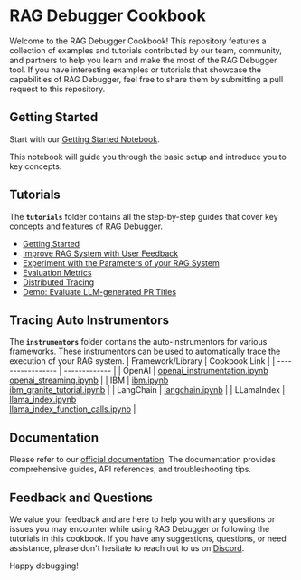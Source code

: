 # RAG Debugger Cookbook

Welcome to the RAG Debugger Cookbook! This repository features a collection of examples and tutorials contributed by our team, community, and partners to help you learn and make the most of the RAG Debugger tool. If you have interesting examples or tutorials that showcase the capabilities of RAG Debugger, feel free to share them by submitting a pull request to this repository.

## Getting Started

Start with our [Getting Started Notebook](https://github.com/lastmile-ai/eval-cookbook/blob/main/tutorials/getting_started.ipynb).

This notebook will guide you through the basic setup and introduce you to key concepts.

## Tutorials

The **`tutorials`** folder contains all the step-by-step guides that cover key concepts and features of RAG Debugger.

- [Getting Started](https://github.com/lastmile-ai/eval-cookbook/blob/main/tutorials/getting_started.ipynb)
- [Improve RAG System with User Feedback](https://github.com/lastmile-ai/eval-cookbook/blob/main/tutorials/user_feedback.ipynb)
- [Experiment with the Parameters of your RAG System](https://github.com/lastmile-ai/eval-cookbook/blob/main/tutorials/parameter_experimentation.ipynb)
- [Evaluation Metrics](https://github.com/lastmile-ai/eval-cookbook/blob/main/tutorials/evaluation_metrics.ipynb)
- [Distributed Tracing](https://github.com/lastmile-ai/eval-cookbook/blob/main/tutorials/distributed_tracing.ipynb)
- [Demo: Evaluate LLM-generated PR Titles](https://github.com/lastmile-ai/eval-cookbook/blob/main/tutorials/evaluate_llm_generated_pr_titles.ipynb)

## Tracing Auto Instrumentors

The **`instrumentors`** folder contains the auto-instrumentors for various frameworks. These instrumentors can be used to automatically trace the execution of your RAG system.
| Framework/Library | Cookbook Link |
| ----------------- | ------------- |
| OpenAI | [openai_instrumentation.ipynb](https://github.com/lastmile-ai/eval-cookbook/blob/main/auto-instrumentors/openai_instrumentation.ipynb) <br /> [openai_streaming.ipynb](https://github.com/lastmile-ai/eval-cookbook/blob/main/auto-instrumentors/openai_streaming.ipynb) |
| IBM | [ibm.ipynb](https://github.com/lastmile-ai/eval-cookbook/blob/main/auto-instrumentors/ibm.ipynb) <br />[ibm_granite_tutorial.ipynb](https://github.com/lastmile-ai/eval-cookbook/blob/main/auto-instrumentors/ibm_granite_tutorial.ipynb) |
| LangChain | [langchain.ipynb](https://github.com/lastmile-ai/eval-cookbook/blob/main/auto-instrumentors/langchain.ipynb) |
| LLamaIndex | [llama_index.ipynb](https://github.com/lastmile-ai/eval-cookbook/blob/main/auto-instrumentors/llama_index.ipynb) <br />[llama_index_function_calls.ipynb](https://github.com/lastmile-ai/eval-cookbook/blob/main/auto-instrumentors/llama_index_function_calls.ipynb) |

## Documentation

Please refer to our [official documentation](https://rag.lastmileai.dev/docs/basics). The documentation provides comprehensive guides, API references, and troubleshooting tips.

## Feedback and Questions

We value your feedback and are here to help you with any questions or issues you may encounter while using RAG Debugger or following the tutorials in this cookbook. If you have any suggestions, questions, or need assistance, please don't hesitate to reach out to us on [Discord](https://discord.com/invite/xBhNKTetGx).

Happy debugging!
